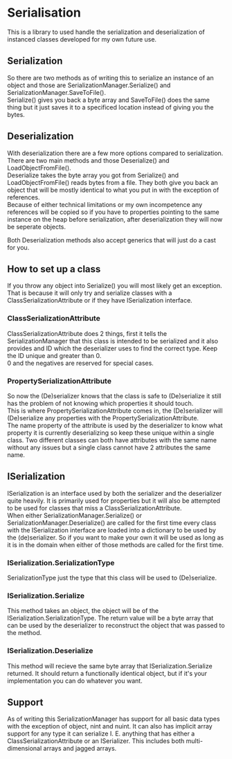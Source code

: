 # Serialisation

This is a library to used handle the serialization and deserialization of instanced classes
developed for my own future use.  

## Serialization

So there are two methods as of writing this to serialize an instance of an object and those are SerializationManager.Serialize() and SerializationManager.SaveToFile().  
Serialize() gives you back a byte array and SaveToFile() does the same thing but it just saves it to a specificed location instead of giving you the bytes.

## Deserialization

With deserialization there are a few more options compared to serialization. There are two main methods and those Deserialize() and LoadObjectFromFile().  
Deserialize takes the byte array you got from Serialize() and LoadObjectFromFile() reads bytes from a file. They both give you back an object that will be mostly identical to what you put in with the exception of references.  
Because of either technical limitations or my own incompetence any references will be copied so if you have to properties pointing to the same instance on the heap before serialization, after deserialization they will now be seperate objects.  

Both Deserialization methods also accept generics that will just do a cast for you.  

## How to set up a class

If you throw any object into Serialize() you will most likely get an exception. That is because it will only try and serialize classes with a ClassSerializationAttribute or if they have ISerialization interface.  

### ClassSerializationAttribute

ClassSerializationAttribute does 2 things, first it tells the SerializationManager that this class is intended to be serialized and it also provides and ID which the deserializer uses to find the correct type.
Keep the ID unique and greater than 0.  
0 and the negatives are reserved for special cases.

### PropertySerializationAttribute

So now the (De)serializer knows that the class is safe to (De)serialize it still has the problem of not knowing which properties it should touch.  
This is where PropertySerializationAttribute comes in, the (De)serializer will (De)serialize any properties with the PropertySerializationAttribute.  
The name property of the attribute is used by the deserializer to know what property it is currently deserializing so keep these unique within a single class.
Two different classes can both have attributes with the same name without any issues but a single class cannot have 2 attributes the same name.

## ISerialization

ISerialization is an interface used by both the serializer and the deserializer quite heavily. It is primarily used for properties but it will also be attempted to be used for classes that miss a ClassSerializationAttribute.  
When either SerializationManager.Serialize() or SerializationManager.Deserialize() are called for the first time every class with the ISerialization interface are loaded into a dictionary to be used by the (de)serializer.
So if you want to make your own it will be used as long as it is in the domain when either of those methods are called for the first time.

### ISerialization.SerializationType

SerializationType just the type that this class will be used to (De)serialize.

### ISerialization.Serialize

This method takes an object, the object will be of the ISerialization.SerializationType.
The return value will be a byte array that can be used by the deserializer to reconstruct the object that was passed to the method.

### ISerialization.Deserialize

This method will recieve the same byte array that ISerialization.Serialize returned.
It should return a functionally identical object, but if it's your implementation you can do whatever you want.

## Support

As of writing this SerializationManager has support for all basic data types with the exception of object, nint and nuint.
It can also has implicit array support for any type it can serialize I. E. anything that has either a ClassSerializationAttribute or an ISerializer. This includes both multi-dimensional arrays and jagged arrays.
